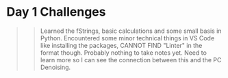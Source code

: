 # Day 1 Challenges

>> Learned the fStrings, basic calculations and some small basis in Python.
>> Encountered some minor technical things in VS Code like installing the packages, CANNOT FIND "Linter" in the format though.
>> Probably nothing to take notes yet. Need to learn more so I can see the connection between this and the PC Denoising.
